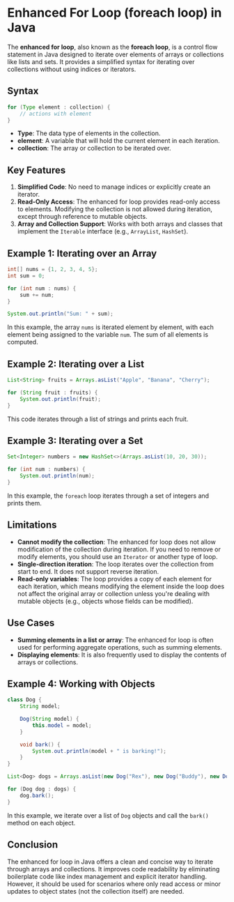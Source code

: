 
# Enhanced For Loop (foreach loop) in Java

The **enhanced for loop**, also known as the **foreach loop**, is a control flow statement in Java designed to iterate over elements of arrays or collections like lists and sets. It provides a simplified syntax for iterating over collections without using indices or iterators.

## Syntax
```java
for (Type element : collection) {
    // actions with element
}
```
- **Type**: The data type of elements in the collection.
- **element**: A variable that will hold the current element in each iteration.
- **collection**: The array or collection to be iterated over.

## Key Features
1. **Simplified Code**: No need to manage indices or explicitly create an iterator.
2. **Read-Only Access**: The enhanced for loop provides read-only access to elements. Modifying the collection is not allowed during iteration, except through reference to mutable objects.
3. **Array and Collection Support**: Works with both arrays and classes that implement the `Iterable` interface (e.g., `ArrayList`, `HashSet`).

## Example 1: Iterating over an Array
```java
int[] nums = {1, 2, 3, 4, 5};
int sum = 0;

for (int num : nums) {
    sum += num;
}

System.out.println("Sum: " + sum);
```
In this example, the array `nums` is iterated element by element, with each element being assigned to the variable `num`. The sum of all elements is computed.

## Example 2: Iterating over a List
```java
List<String> fruits = Arrays.asList("Apple", "Banana", "Cherry");

for (String fruit : fruits) {
    System.out.println(fruit);
}
```
This code iterates through a list of strings and prints each fruit.

## Example 3: Iterating over a Set
```java
Set<Integer> numbers = new HashSet<>(Arrays.asList(10, 20, 30));

for (int num : numbers) {
    System.out.println(num);
}
```
In this example, the `foreach` loop iterates through a set of integers and prints them.

## Limitations
- **Cannot modify the collection**: The enhanced for loop does not allow modification of the collection during iteration. If you need to remove or modify elements, you should use an `Iterator` or another type of loop.
- **Single-direction iteration**: The loop iterates over the collection from start to end. It does not support reverse iteration.
- **Read-only variables**: The loop provides a copy of each element for each iteration, which means modifying the element inside the loop does not affect the original array or collection unless you're dealing with mutable objects (e.g., objects whose fields can be modified).

## Use Cases
- **Summing elements in a list or array**: The enhanced for loop is often used for performing aggregate operations, such as summing elements.
- **Displaying elements**: It is also frequently used to display the contents of arrays or collections.

## Example 4: Working with Objects
```java
class Dog {
    String model;

    Dog(String model) {
        this.model = model;
    }

    void bark() {
        System.out.println(model + " is barking!");
    }
}

List<Dog> dogs = Arrays.asList(new Dog("Rex"), new Dog("Buddy"), new Dog("Charlie"));

for (Dog dog : dogs) {
    dog.bark();
}
```
In this example, we iterate over a list of `Dog` objects and call the `bark()` method on each object.

## Conclusion
The enhanced for loop in Java offers a clean and concise way to iterate through arrays and collections. It improves code readability by eliminating boilerplate code like index management and explicit iterator handling. However, it should be used for scenarios where only read access or minor updates to object states (not the collection itself) are needed.
